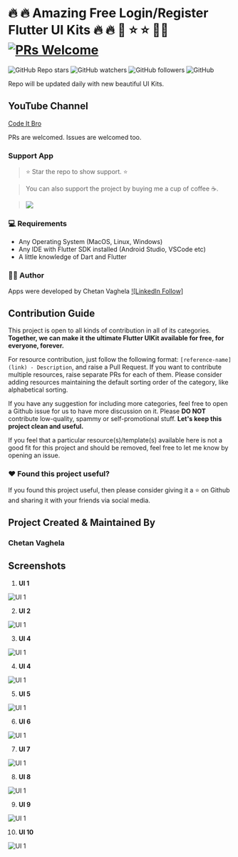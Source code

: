 # 🔥 🔥 Amazing Free Login/Register Flutter UI Kits 🔥 🔥 💫 ⭐️ ⭐️ 👨‍💻 [![PRs Welcome](https://img.shields.io/badge/PRs-welcome-brightgreen.svg?style=flat-square)](http://makeapullrequest.com)

![GitHub Repo stars](https://img.shields.io/github/stars/chetan532/flutter_login_signup_100ui_challenge?style=social) ![GitHub watchers](https://img.shields.io/github/watchers/chetan532/flutter_login_signup_100ui_challenge?style=social) ![GitHub followers](https://img.shields.io/github/followers/chetan532?style=social) ![GitHub](https://img.shields.io/github/license/chetan532/flutter_login_signup_100ui_challenge)

Repo will be updated daily with new beautiful UI Kits.

## YouTube Channel

[Code It Bro](https://www.youtube.com/@CodeItBroz)

PRs are welcomed. Issues are welcomed too.

### Support App

> ⭐️ Star the repo to show support. ⭐️

> You can also support the project by buying me a cup of coffee ☕️.

> <a href="https://buymeacoffee.com/chetanvaghela"><img src="https://img.buymeacoffee.com/button-api/?text=Buy me a coffee&emoji=&slug=chetanvaghela&button_colour=BD5FFF&font_colour=ffffff&font_family=Cookie&outline_colour=000000&coffee_colour=FFDD00"></a>

### 💻 Requirements

- Any Operating System (MacOS, Linux, Windows)
- Any IDE with Flutter SDK installed (Android Studio, VSCode etc)
- A little knowledge of Dart and Flutter

### 👨‍💻 Author

Apps were developed by Chetan Vaghela [![LinkedIn Follow]](https://www.linkedin.com/in/chetanvaghela457/)

## Contribution Guide

This project is open to all kinds of contribution in all of its categories. **Together, we can make it the ultimate Flutter UIKit available for free, for everyone, forever.**

For resource contribution, just follow the following format: `[reference-name](link) - Description`, and raise a Pull Request. If you want to contribute multiple resources, raise separate PRs for each of them. Please consider adding resources maintaining the default sorting order of the category, like alphabetical sorting.

If you have any suggestion for including more categories, feel free to open a Github issue for us to have more discussion on it. Please **DO NOT** contribute low-quality, spammy or self-promotional stuff. **Let's keep this project clean and useful.**

If you feel that a particular resource(s)/template(s) available here is not a good fit for this project and should be removed, feel free to let me know by opening an issue.

### :heart: Found this project useful?

If you found this project useful, then please consider giving it a :star: on Github and sharing it with your friends via social media.

## Project Created & Maintained By

### Chetan Vaghela


## Screenshots

1. **UI 1**

![UI 1](https://github.com/chetan532/flutter_login_signup_100ui_challenge/blob/main/assets/images/ui_1.png)

2. **UI 2**

![UI 1](https://github.com/chetan532/flutter_login_signup_100ui_challenge/blob/main/assets/images/ui_2.png)

3. **UI 4**

![UI 1](https://github.com/chetan532/flutter_login_signup_100ui_challenge/blob/main/assets/images/ui_3.png)

4. **UI 4**

![UI 1](https://github.com/chetan532/flutter_login_signup_100ui_challenge/blob/main/assets/images/ui_4.png)

5. **UI 5**

![UI 1](https://github.com/chetan532/flutter_login_signup_100ui_challenge/blob/main/assets/images/ui_5.png)

6. **UI 6**

![UI 1](https://github.com/chetan532/flutter_login_signup_100ui_challenge/blob/main/assets/images/ui_6.png)

7. **UI 7**

![UI 1](https://github.com/chetan532/flutter_login_signup_100ui_challenge/blob/main/assets/images/ui_7.png)

8. **UI 8**

![UI 1](https://github.com/chetan532/flutter_login_signup_100ui_challenge/blob/main/assets/images/ui_8.png)

9. **UI 9**

![UI 1](https://github.com/chetan532/flutter_login_signup_100ui_challenge/blob/main/assets/images/ui_9.png)

10. **UI 10**

![UI 1](https://github.com/chetan532/flutter_login_signup_100ui_challenge/blob/main/assets/images/ui_10.png)


